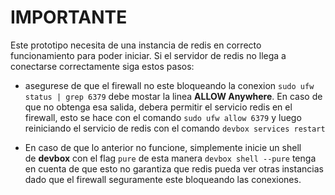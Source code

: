 # IMPORTANTE
Este prototipo necesita de una instancia de redis en correcto
funcionamiento para poder iniciar. Si el servidor de redis
no llega a conectarse correctamente siga estos pasos:

- asegurese de que el firewall no este bloqueando la conexion
   `sudo ufw status | grep 6379` debe mostar la linea **ALLOW Anywhere**.
   En caso de que no obtenga esa salida, debera permitir el servicio
   redis en el firewall, esto se hace con el comando `sudo ufw allow 6379`
   y luego reiniciando el servicio de redis con el comando `devbox services restart`  

- En caso de que lo anterior no funcione, simplemente inicie un shell   
   de **devbox** con el flag `pure` de esta manera `devbox shell --pure`
   tenga en cuenta de que esto no garantiza que redis pueda ver otras
   instancias dado que el firewall seguramente este bloqueando las conexiones.  

